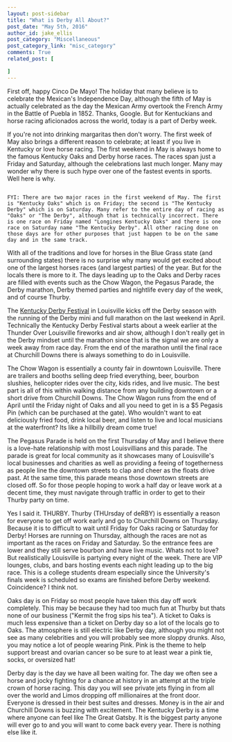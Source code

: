 ```yaml
---
layout: post-sidebar
title: "What is Derby All About?"
post_date: "May 5th, 2016"
author_id: jake_ellis
post_category: "Miscellaneous"
post_category_link: "misc_category"
comments: True
related_post: [

]
---
```


<p>
First off, happy Cinco De Mayo! The holiday that many believe is to celebrate the Mexican's Independence Day, although the fifth of May is actually celebrated as the day the Mexican Army overtook the French Army in the Battle of Puebla in 1852. Thanks, Google. But for Kentuckians and horse racing aficionados across the world, today is a part of Derby week. <!--endpreview-->
</p>

<p>
If you're not into drinking margaritas then don't worry. The first week of May also brings a different reason to celebrate; at least if you live in Kentucky or love horse racing. The first weekend in May is always home to the famous Kentucky Oaks and Derby horse races. The races span just a Friday and Saturday, although the celebrations last much longer. Many may wonder why there is such hype over one of the fastest events in sports. Well here is why. 
</p>

<p><pre><code>
FYI: There are two major races in the first weekend of May. The first is "Kentucky Oaks" which is on Friday; the second is "The Kentucky Derby" which is on Saturday. Many refer to the entire day of racing as "Oaks" or "The Derby", although that is technically incorrect. There is one race on Friday named "Longines Kentucky Oaks" and there is one race on Saturday name "The Kentucky Derby". All other racing done on those days are for other purposes that just happen to be on the same day and in the same track.
</code></pre></p>

<p>
With all of the traditions and love for horses in the Blue Grass state (and surrounding states) there is no surprise why many would get excited about one of the largest horses races (and largest parties) of the year. But for the locals there is more to it. The days leading up to the Oaks and Derby races are filled with events such as the Chow Wagon, the Pegasus Parade, the Derby marathon, Derby themed parties and nightlife every day of the week, and of course Thurby.
</p>

<p>
The <a href="http://kdf.org/">Kentucky Derby Festival</a> in Louisville kicks off the Derby season with the running of the Derby mini and full marathon on the last weekend in April. Technically the Kentucky Derby Festival starts about a week earlier at the Thunder Over Louisville fireworks and air show, although I don't really get in the Derby mindset until the marathon since that is the signal we are only a week away from race day. From the end of the marathon until the final race at Churchill Downs there is always something to do in Louisville.
</p>

<p>
The Chow Wagon is essentially a county fair in downtown Louisville. There are trailers and booths selling deep fried everything, beer, bourbon slushies, helicopter rides over the city, kids rides, and live music. The best part is all of this within walking distance from any building downtown or a short drive from Churchill Downs. The Chow Wagon runs from the end of April until the Friday night of Oaks and all you need to get in is a $5 Pegasis Pin (which can be purchased at the gate). Who wouldn't want to eat deliciously fried food, drink local beer, and listen to live and local musicians at the waterfront? Its like a hillbilly dream come true!
</p>

<p>
The Pegasus Parade is held on the first Thursday of May and I believe there is a love-hate relationship with most Louisvillians and this parade. The parade is great for local community as it showcases many of Louisville's local businesses and charities as well as providing a feeing of togetherness as people line the downtown streets to clap and cheer as the floats drive past. At the same time, this parade means those downtown streets are closed off. So for those people hoping to work a half day or leave work at a decent time, they must navigate through traffic in order to get to their Thurby party on time. 
</p>

<p>
Yes I said it. THURBY. Thurby (THUrsday of deRBY) is essentially a reason for everyone to get off work early and go to Churchill Downs on Thursday. Because it is to difficult to wait until Friday for Oaks racing or Saturday for Derby! Horses are running on Thursday, although the races are not as important as the races on Friday and Saturday. So the entrance fees are lower and they still serve bourbon and have live music. Whats not to love? But realistically Louisville is partying every night of the week. There are VIP lounges, clubs, and bars hosting events each night leading up to the big race. This is a college students dream especially since the University's finals week is scheduled so exams are finished before Derby weekend. Coincidence? I think not.
</p>

<p>
Oaks day is on Friday so most people have taken this day off work completely. This may be because they had too much fun at Thurby but thats none of our business ("Kermit the frog sips his tea"). A ticket to Oaks is much less expensive than a ticket on Derby day so a lot of the locals go to Oaks. The atmosphere is still electric like Derby day, although you might not see as many celebrities and you will probably see more sloppy drunks. Also, you may notice a lot of people wearing Pink. Pink is the theme to help support breast and ovarian cancer so be sure to at least wear a pink tie, socks, or oversized hat!
</p>

<p>
Derby day is the day we have all been waiting for. The day we often see a horse and jocky fighting for a chance at history in an attempt at the triple crown of horse racing. This day you will see private jets flying in from all over the world and Limos dropping off millionaires at the front door. Everyone is dressed in their best suites and dresses. Money is in the air and Churchill Downs is buzzing with excitement. The Kentucky Derby is a time where anyone can feel like The Great Gatsby. It is the biggest party anyone will ever go to and you will want to come back every year. There is nothing else like it.
</p>


